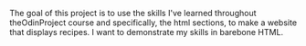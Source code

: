 The goal of this project is to use the skills I've learned throughout theOdinProject course and specifically, the html sections, to make a website that displays recipes. I want to demonstrate my skills in barebone HTML.